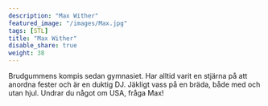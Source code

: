 ```yaml
---
description: "Max Wither"
featured_image: "/images/Max.jpg"
tags: [STL]
title: "Max Wither"
disable_share: true
weight: 38
---
```

Brudgummens kompis sedan gymnasiet. Har alltid varit en stjärna på att anordna fester och är en duktig DJ. Jäkligt vass på en bräda, både med och utan hjul. Undrar du något om USA, fråga Max!